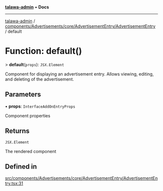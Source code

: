 [**talawa-admin**](../../../../../../README.md) • **Docs**

***

[talawa-admin](../../../../../../modules.md) / [components/Advertisements/core/AdvertisementEntry/AdvertisementEntry](../README.md) / default

# Function: default()

\> **default**(`props`): `JSX.Element`

Component for displaying an advertisement entry.
Allows viewing, editing, and deleting of the advertisement.

## Parameters

• **props**: `InterfaceAddOnEntryProps`

Component properties

## Returns

`JSX.Element`

The rendered component

## Defined in

[src/components/Advertisements/core/AdvertisementEntry/AdvertisementEntry.tsx:31](https://github.com/PalisadoesFoundation/talawa-admin/blob/3f6b41a67c6932f4c0bce6ffb822d4ef12ede8c8/src/components/Advertisements/core/AdvertisementEntry/AdvertisementEntry.tsx#L31)
